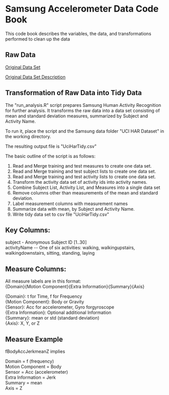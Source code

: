 Samsung Accelerometer Data Code Book
========================================================

This code book describes the variables, the data, and transformations performed to clean up the data 

Raw Data
--------
[Original Data Set](https://d396qusza40orc.cloudfront.net/getdata%2Fprojectfiles%2FUCI%20HAR%20Dataset.zip)

[Original Data Set Description](http://archive.ics.uci.edu/ml/datasets/Human+Activity+Recognition+Using+Smartphones)

Transformation of Raw Data into Tidy Data
-----------------------------------------
The "run_analysis.R" script prepares Samsung Human Activity Recognition for further analysis.  It transforms the raw data into a data set consisting of mean and standard deviation measures, summarized by Subject and Activity Name.

To run it, place the script and the Samsung data folder "UCI HAR Dataset" in the working directory.

The resulting output file is "UciHarTidy.csv"

The basic outline of the script is as follows:

1. Read and Merge training and test measures to create one data set.
2. Read and Merge training and test subject lists to create one data set.
3. Read and Merge training and test activity lists to create one data set.
4. Transform the activity data set of activity ids into activity names. 
5. Combine Subject List, Activity List, and Measures into a single data set
6. Remove columns other than measurements of the mean and standard deviation.
7. Label measurement columns with measurement names
8. Summarize data with mean, by Subject and Activity Name.
9. Write tidy data set to csv file "UciHarTidy.csv"

Key Columns:
------------
subject - Anonymous Subject ID [1..30]  
activityName -- One of six activities: walking, walkingupstairs, walkingdownstairs, sitting, standing, laying  

Measure Columns:
------------
All measure labels are in this format:  
{Domain}{Motion Component}{Extra Information}{Summary}{Axis}  

{Domain}: t for Time, f for Frequency  
{Motion Component}: Body or Gravity  
{Sensor}: Acc for accelerometer, Gyro forgyroscope  
{Extra Information}: Optional additional Information  
{Summary}: mean or std (standard deviation)  
{Axis}: X, Y, or Z  

Measure Example 
------------
fBodyAccJerkmeanZ implies  

Domain = f (frequency)  
Motion Component = Body  
Sensor = Acc (accelerometer)  
Extra Information = Jerk  
Summary = mean  
Axis = Z  





